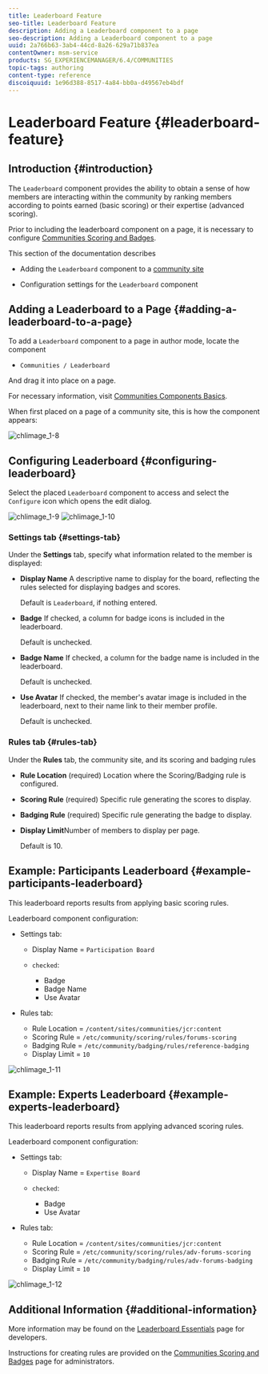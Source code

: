 ```yaml
---
title: Leaderboard Feature
seo-title: Leaderboard Feature
description: Adding a Leaderboard component to a page
seo-description: Adding a Leaderboard component to a page
uuid: 2a766b63-3ab4-44cd-8a26-629a71b837ea
contentOwner: msm-service
products: SG_EXPERIENCEMANAGER/6.4/COMMUNITIES
topic-tags: authoring
content-type: reference
discoiquuid: 1e96d388-8517-4a84-bb0a-d49567eb4bdf
---
```


# Leaderboard Feature {#leaderboard-feature}

## Introduction {#introduction}

The `Leaderboard` component provides the ability to obtain a sense of how members are interacting within the community by ranking members according to points earned (basic scoring) or their expertise (advanced scoring).

Prior to including the leaderboard component on a page, it is necessary to configure [Communities Scoring and Badges](implementing-scoring.md).

This section of the documentation describes

* Adding the `Leaderboard` component to a [community site](overview.md#community-sites)

* Configuration settings for the `Leaderboard` component

## Adding a Leaderboard to a Page {#adding-a-leaderboard-to-a-page}

To add a `Leaderboard` component to a page in author mode, locate the component

* `Communities / Leaderboard`

And drag it into place on a page.

For necessary information, visit [Communities Components Basics](basics.md).

When first placed on a page of a community site, this is how the component appears:

![chlimage_1-8](assets/chlimage_1-8.png)

## Configuring Leaderboard {#configuring-leaderboard}

Select the placed `Leaderboard` component to access and select the `Configure` icon which opens the edit dialog.

![chlimage_1-9](assets/chlimage_1-9.png) ![chlimage_1-10](assets/chlimage_1-10.png)

### Settings tab {#settings-tab}

Under the **Settings** tab, specify what information related to the member is displayed:

* **Display Name** 
  A descriptive name to display for the board, reflecting the rules selected for displaying badges and scores.

  Default is `Leaderboard`, if nothing entered.

* **Badge** 
  If checked, a column for badge icons is included in the leaderboard.  

  Default is unchecked.

* **Badge Name** 
  If checked, a column for the badge name is included in the leaderboard.  

  Default is unchecked.

* **Use Avatar** 
  If checked, the member's avatar image is included in the leaderboard, next to their name link to their member profile.  

  Default is unchecked.

### Rules tab {#rules-tab}

Under the **Rules** tab, the community site, and its scoring and badging rules

* **Rule Location** 
  (required) Location where the Scoring/Badging rule is configured.

* **Scoring Rule** 
  (required) Specific rule generating the scores to display.

* **Badging Rule** 
  (required) Specific rule generating the badge to display.

* **Display Limit**Number of members to display per page.  

  Default is 10.

## Example: Participants Leaderboard {#example-participants-leaderboard}

This leaderboard reports results from applying basic scoring rules.

Leaderboard component configuration:

* Settings tab:

    * Display Name = `Participation Board`
    * `checked`:

        * Badge
        * Badge Name
        * Use Avatar

* Rules tab:

    * Rule Location = `/content/sites/communities/jcr:content`
    * Scoring Rule = `/etc/community/scoring/rules/forums-scoring`
    * Badging Rule = `/etc/community/badging/rules/reference-badging`
    * Display Limit = `10`

![chlimage_1-11](assets/chlimage_1-11.png)

## Example: Experts Leaderboard {#example-experts-leaderboard}

This leaderboard reports results from applying advanced scoring rules.

Leaderboard component configuration:

* Settings tab:

    * Display Name = `Expertise Board`
    * `checked`:

        * Badge
        * Use Avatar

* Rules tab:

    * Rule Location = `/content/sites/communities/jcr:content`
    * Scoring Rule = `/etc/community/scoring/rules/adv-forums-scoring`
    * Badging Rule = `/etc/community/badging/rules/adv-forums-badging`
    * Display Limit = `10`

![chlimage_1-12](assets/chlimage_1-12.png)

## Additional Information {#additional-information}

More information may be found on the [Leaderboard Essentials](leaderboard.md) page for developers.

Instructions for creating rules are provided on the [Communities Scoring and Badges](implementing-scoring.md) page for administrators.
